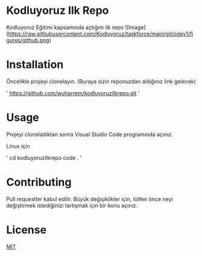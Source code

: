 # Kodluyoruz Ilk Repo
Kodluyoruz Eğitimi kapsamında açtığım ilk repo
![Image] (https://raw.githubusercontent.com/Kodluyoruz/taskforce/main/git/odev1/figures/github.png)

# Installation
Öncelikle projeyi clonelayın. (Buraya sizin reponuzdan aldığınız link gelecek)

'
https://github.com/wuharrem/kodluyoruzilkrepo.git
'
# Usage

Projeyi cloneladıktan sonra Visual Studio Code programında açınız.

Linux için

'
cd kodluyoruzilkrepo
code .
'
# Contributing

Pull requestler kabul edilir. Büyük değişiklikler için, lütfen önce neyi değiştirmek istediğinizi tartışmak için bir konu açınız.

# License

[MIT](http://a.com)
